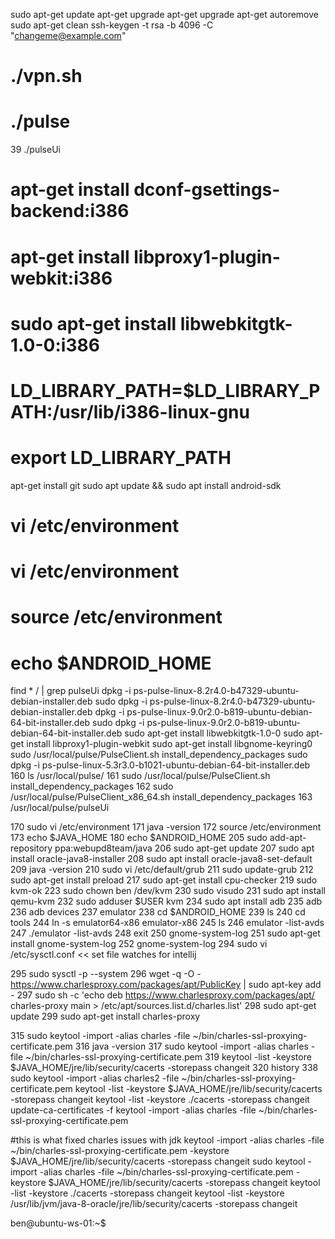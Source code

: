 sudo apt-get update
apt-get upgrade
apt-get upgrade
apt-get autoremove
sudo apt-get clean
ssh-keygen -t rsa -b 4096 -C "changeme@example.com"
 
#  ./vpn.sh 
# ./pulse 

   39  ./pulseUi
# apt-get install dconf-gsettings-backend:i386
# apt-get install libproxy1-plugin-webkit:i386
# sudo apt-get install libwebkitgtk-1.0-0:i386
# LD_LIBRARY_PATH=$LD_LIBRARY_PATH:/usr/lib/i386-linux-gnu
#  export LD_LIBRARY_PATH
 
 apt-get install git
 sudo apt update && sudo apt install android-sdk

# vi /etc/environment 
# vi /etc/environment 
# source /etc/environment 
# echo $ANDROID_HOME

find * / | grep pulseUi
dpkg -i ps-pulse-linux-8.2r4.0-b47329-ubuntu-debian-installer.deb
sudo dpkg -i ps-pulse-linux-8.2r4.0-b47329-ubuntu-debian-installer.deb
dpkg -i ps-pulse-linux-9.0r2.0-b819-ubuntu-debian-64-bit-installer.deb 
sudo dpkg -i ps-pulse-linux-9.0r2.0-b819-ubuntu-debian-64-bit-installer.deb 
sudo apt-get install libwebkitgtk-1.0-0
sudo apt-get install libproxy1-plugin-webkit
sudo apt-get install libgnome-keyring0
sudo /usr/local/pulse/PulseClient.sh install_dependency_packages
sudo dpkg -i ps-pulse-linux-5.3r3.0-b1021-ubuntu-debian-64-bit-installer.deb 
  160  ls /usr/local/pulse/
  161  sudo /usr/local/pulse/PulseClient.sh install_dependency_packages
  162  sudo /usr/local/pulse/PulseClient_x86_64.sh install_dependency_packages
  163  /usr/local/pulse/pulseUi 
 
  170  sudo vi /etc/environment 
  171  java -version
  172  source /etc/environment 
  173  echo $JAVA_HOME
  180  echo $ANDROID_HOME
  205  sudo add-apt-repository ppa:webupd8team/java
  206  sudo apt-get update
  207  sudo apt install oracle-java8-installer
  208  sudo apt install oracle-java8-set-default
  209  java -version
  210  sudo vi /etc/default/grub
  211  sudo update-grub
  212  sudo apt-get install preload
  217  sudo apt-get install cpu-checker
  219  sudo kvm-ok
  223  sudo chown ben /dev/kvm
  230  sudo visudo
  231  sudo apt install qemu-kvm
  232  sudo adduser $USER kvm
  234  sudo apt install adb
  235  adb
  236  adb devices
  237  emulator
  238  cd $ANDROID_HOME
  239  ls
  240  cd tools
  244  ln -s emulator64-x86 emulator-x86
  245  ls
  246  emulator -list-avds
  247  ./emulator -list-avds
  248  exit
  250  gnome-system-log
  251  sudo apt-get install gnome-system-log
  252  gnome-system-log
  294  sudo vi /etc/sysctl.conf << set file watches for intellij 
  
  295  sudo sysctl -p --system
  296  wget -q -O - https://www.charlesproxy.com/packages/apt/PublicKey | sudo apt-key add -
  297  sudo sh -c 'echo deb https://www.charlesproxy.com/packages/apt/ charles-proxy main > /etc/apt/sources.list.d/charles.list'
  298  sudo apt-get update
  299  sudo apt-get install charles-proxy
 
  315  sudo keytool -import -alias charles -file ~/bin/charles-ssl-proxying-certificate.pem 
  316  java -version
  317  sudo keytool -import -alias charles -file ~/bin/charles-ssl-proxying-certificate.pem 
  319  keytool -list -keystore $JAVA_HOME/jre/lib/security/cacerts -storepass changeit
  320  history
  338  sudo keytool -import -alias charles2 -file ~/bin/charles-ssl-proxying-certificate.pem
keytool -list -keystore $JAVA_HOME/jre/lib/security/cacerts -storepass changeit
keytool -list -keystore ./cacerts -storepass changeit
update-ca-certificates -f 
keytool -import -alias charles -file ~/bin/charles-ssl-proxying-certificate.pem 

#this is what fixed charles issues with jdk
keytool -import -alias charles -file ~/bin/charles-ssl-proxying-certificate.pem -keystore $JAVA_HOME/jre/lib/security/cacerts -storepass changeit
sudo keytool -import -alias charles -file ~/bin/charles-ssl-proxying-certificate.pem -keystore $JAVA_HOME/jre/lib/security/cacerts -storepass changeit
keytool -list -keystore ./cacerts -storepass changeit
keytool -list -keystore /usr/lib/jvm/java-8-oracle/jre/lib/security/cacerts -storepass changeit

ben@ubuntu-ws-01:~$ 
